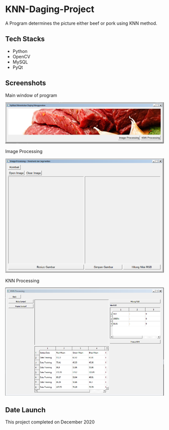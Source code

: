 # KNN-Daging-Project

A Program determines the picture either beef or pork using KNN method.

## Tech Stacks

- Python
- OpenCV
- MySQL
- PyQt

## Screenshots

Main window of program

![Main Window](screenshots/main_window.PNG)

Image Processing

![Image processing](screenshots/image_processing.PNG)

KNN Processing

![KNN Processing](screenshots/knn_processing.PNG)

## Date Launch

This project completed on December 2020
